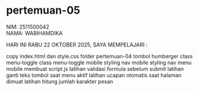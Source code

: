 # pertemuan-05

NIM: 2511500042<br>
NAMA: WABIHAMDIKA<br>

HARI INI RABU 22 OKTOBER 2025, SAYA MEMPELAJARI :

<oI>
<Ii>copy index.html dan style.css folder pertemuan-04</Ii>
<Ii>tombol humberger</Ii>
<Ii>class menu-toggle</Ii>
<Ii>class menu-toggle mobile</Ii>
<Ii>styling nav mobile</Ii>
<Ii>styling nav menu mobile </Ii>
<Ii>membuat script.js</Ii>
<Ii>latihan validasi formula sebelum submit</Ii>
<Ii>latihan ganti teks tombol saat menu aktif</Ii>
<Ii>latihan ucapan otomatis saat halaman dimuat</Ii>
<Ii>latihan hitung jumlah karakter pesan</Ii>
